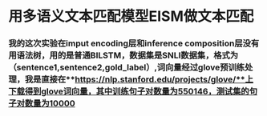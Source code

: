 # 用多语义文本匹配模型EISM做文本匹配
### 我的这次实验在**imput encoding层**和**inference composition层**没有用语法树，用的是普通BILSTM，数据集是**SNLI**数据集，格式为（sentence1,sentence2,gold_label）,词向量经过glove预训练处理，我是直接在**https://nlp.stanford.edu/projects/glove/**上下载得到glove词向量，其中训练句子对数量为550146，测试集的句子对数量为10000
